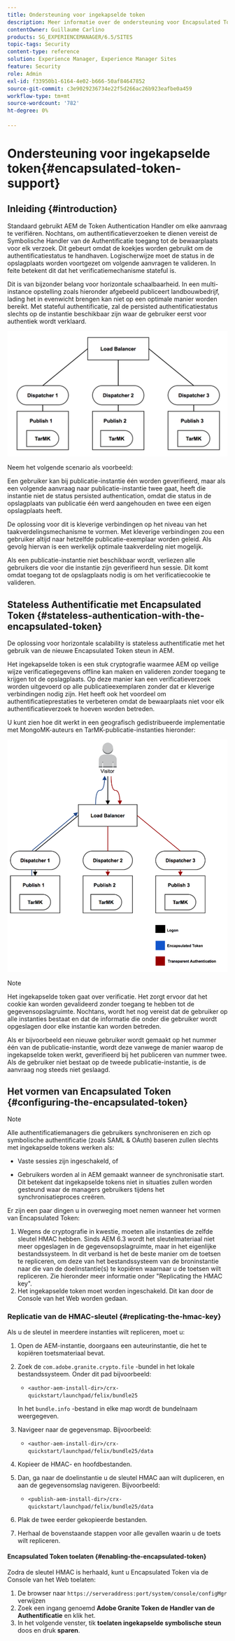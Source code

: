 ```yaml
---
title: Ondersteuning voor ingekapselde token
description: Meer informatie over de ondersteuning voor Encapsulated Token in AEM.
contentOwner: Guillaume Carlino
products: SG_EXPERIENCEMANAGER/6.5/SITES
topic-tags: Security
content-type: reference
solution: Experience Manager, Experience Manager Sites
feature: Security
role: Admin
exl-id: f33950b1-6164-4e02-b666-50af84647852
source-git-commit: c3e9029236734e22f5d266ac26b923eafbe0a459
workflow-type: tm+mt
source-wordcount: '782'
ht-degree: 0%

---
```


# Ondersteuning voor ingekapselde token{#encapsulated-token-support}

## Inleiding {#introduction}

Standaard gebruikt AEM de Token Authentication Handler om elke aanvraag te verifiëren. Nochtans, om authentificatieverzoeken te dienen vereist de Symbolische Handler van de Authentificatie toegang tot de bewaarplaats voor elk verzoek. Dit gebeurt omdat de koekjes worden gebruikt om de authentificatiestatus te handhaven. Logischerwijze moet de status in de opslagplaats worden voortgezet om volgende aanvragen te valideren. In feite betekent dit dat het verificatiemechanisme stateful is.

Dit is van bijzonder belang voor horizontale schaalbaarheid. In een multi-instance opstelling zoals hieronder afgebeeld publiceert landbouwbedrijf, lading het in evenwicht brengen kan niet op een optimale manier worden bereikt. Met stateful authentificatie, zal de persisted authentificatiestatus slechts op de instantie beschikbaar zijn waar de gebruiker eerst voor authentiek wordt verklaard.

![&#x200B; chlimage_1-33 &#x200B;](assets/chlimage_1-33a.png)

Neem het volgende scenario als voorbeeld:

Een gebruiker kan bij publicatie-instantie één worden geverifieerd, maar als een volgende aanvraag naar publicatie-instantie twee gaat, heeft die instantie niet de status persisted authentication, omdat die status in de opslagplaats van publicatie één werd aangehouden en twee een eigen opslagplaats heeft.

De oplossing voor dit is kleverige verbindingen op het niveau van het taakverdelingsmechanisme te vormen. Met kleverige verbindingen zou een gebruiker altijd naar hetzelfde publicatie-exemplaar worden geleid. Als gevolg hiervan is een werkelijk optimale taakverdeling niet mogelijk.

Als een publicatie-instantie niet beschikbaar wordt, verliezen alle gebruikers die voor die instantie zijn geverifieerd hun sessie. Dit komt omdat toegang tot de opslagplaats nodig is om het verificatiecookie te valideren.

## Stateless Authentificatie met Encapsulated Token {#stateless-authentication-with-the-encapsulated-token}

De oplossing voor horizontale scalability is stateless authentificatie met het gebruik van de nieuwe Encapsulated Token steun in AEM.

Het ingekapselde token is een stuk cryptografie waarmee AEM op veilige wijze verificatiegegevens offline kan maken en valideren zonder toegang te krijgen tot de opslagplaats. Op deze manier kan een verificatieverzoek worden uitgevoerd op alle publicatieexemplaren zonder dat er kleverige verbindingen nodig zijn. Het heeft ook het voordeel om authentificatieprestaties te verbeteren omdat de bewaarplaats niet voor elk authentificatieverzoek te hoeven worden betreden.

U kunt zien hoe dit werkt in een geografisch gedistribueerde implementatie met MongoMK-auteurs en TarMK-publicatie-instanties hieronder:

![&#x200B; chlimage_1-34 &#x200B;](assets/chlimage_1-34a.png)

>[!NOTE]
>
>Het ingekapselde token gaat over verificatie. Het zorgt ervoor dat het cookie kan worden gevalideerd zonder toegang te hebben tot de gegevensopslagruimte. Nochtans, wordt het nog vereist dat de gebruiker op alle instanties bestaat en dat de informatie die onder die gebruiker wordt opgeslagen door elke instantie kan worden betreden.
>
>Als er bijvoorbeeld een nieuwe gebruiker wordt gemaakt op het nummer één van de publicatie-instantie, wordt deze vanwege de manier waarop de ingekapselde token werkt, geverifieerd bij het publiceren van nummer twee. Als de gebruiker niet bestaat op de tweede publicatie-instantie, is de aanvraag nog steeds niet geslaagd.
>

## Het vormen van Encapsulated Token {#configuring-the-encapsulated-token}

>[!NOTE]
>Alle authentificatiemanagers die gebruikers synchroniseren en zich op symbolische authentificatie (zoals SAML &amp; OAuth) baseren zullen slechts met ingekapselde tokens werken als:
>
>* Vaste sessies zijn ingeschakeld, of
>
>* Gebruikers worden al in AEM gemaakt wanneer de synchronisatie start. Dit betekent dat ingekapselde tokens niet in situaties zullen worden gesteund waar de managers **&#x200B;**&#x200B;gebruikers tijdens het synchronisatieproces creëren.

Er zijn een paar dingen u in overweging moet nemen wanneer het vormen van Encapsulated Token:

1. Wegens de cryptografie in kwestie, moeten alle instanties de zelfde sleutel HMAC hebben. Sinds AEM 6.3 wordt het sleutelmateriaal niet meer opgeslagen in de gegevensopslagruimte, maar in het eigenlijke bestandssysteem. In dit verband is het de beste manier om de toetsen te repliceren, om deze van het bestandssysteem van de broninstantie naar die van de doelinstantie(s) te kopiëren waarnaar u de toetsen wilt repliceren. Zie hieronder meer informatie onder &quot;Replicating the HMAC key&quot;.
1. Het ingekapselde token moet worden ingeschakeld. Dit kan door de Console van het Web worden gedaan.

### Replicatie van de HMAC-sleutel {#replicating-the-hmac-key}

Als u de sleutel in meerdere instanties wilt repliceren, moet u:

1. Open de AEM-instantie, doorgaans een auteurinstantie, die het te kopiëren toetsmateriaal bevat.
1. Zoek de `com.adobe.granite.crypto.file` -bundel in het lokale bestandssysteem. Onder dit pad bijvoorbeeld:

   * `<author-aem-install-dir>/crx-quickstart/launchpad/felix/bundle25`

   In het `bundle.info` -bestand in elke map wordt de bundelnaam weergegeven.

1. Navigeer naar de gegevensmap. Bijvoorbeeld:

   * `<author-aem-install-dir>/crx-quickstart/launchpad/felix/bundle25/data`

1. Kopieer de HMAC- en hoofdbestanden.
1. Dan, ga naar de doelinstantie u de sleutel HMAC aan wilt dupliceren, en aan de gegevensomslag navigeren. Bijvoorbeeld:

   * `<publish-aem-install-dir>/crx-quickstart/launchpad/felix/bundle25/data`

1. Plak de twee eerder gekopieerde bestanden.

1. Herhaal de bovenstaande stappen voor alle gevallen waarin u de toets wilt repliceren.

#### Encapsulated Token toelaten {#enabling-the-encapsulated-token}

Zodra de sleutel HMAC is herhaald, kunt u Encapsulated Token via de Console van het Web toelaten:

1. De browser naar `https://serveraddress:port/system/console/configMgr` verwijzen
1. Zoek een ingang genoemd **Adobe Granite Token de Handler van de Authentificatie** en klik het.
1. In het volgende venster, tik **toelaten ingekapselde symbolische steun** doos en druk **sparen**.
